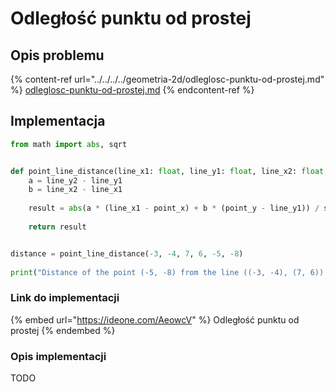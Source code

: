 # Odległość punktu od prostej

## Opis problemu

{% content-ref url="../../../../geometria-2d/odleglosc-punktu-od-prostej.md" %}
[odleglosc-punktu-od-prostej.md](../../../../geometria-2d/odleglosc-punktu-od-prostej.md)
{% endcontent-ref %}

## Implementacja

```python
from math import abs, sqrt


def point_line_distance(line_x1: float, line_y1: float, line_x2: float, line_y2: float, point_x: float, point_y: float) -> float:
    a = line_y2 - line_y1
    b = line_x2 - line_x1
    
    result = abs(a * (line_x1 - point_x) + b * (point_y - line_y1)) / sqrt(a * a + b * b)
    
    return result


distance = point_line_distance(-3, -4, 7, 6, -5, -8)
    
print("Distance of the point (-5, -8) from the line ((-3, -4), (7, 6)) is", distance)
```

### Link do implementacji

{% embed url="https://ideone.com/AeowcV" %}
Odległość punktu od prostej
{% endembed %}

### Opis implementacji

TODO

